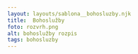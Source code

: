 ```yaml
---
layout: layouts/sablona__bohosluzby.njk
title:  Bohoslužby
foto: rozvrh.png
alt: bohoslužby rozpis 
tags: bohosluzby
---
```

